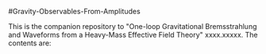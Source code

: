 #Gravity-Observables-From-Amplitudes

This is the companion repository to "One-loop Gravitational Bremsstrahlung and Waveforms from a Heavy-Mass Effective Field Theory" xxxx.xxxxx.
The contents are: 


